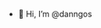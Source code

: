 - 👋 Hi, I’m @danngos
<!--- - 👀 I’m interested in ...
- 🌱 I’m currently learning ...
- 💞️ I’m looking to collaborate on ...
- 📫 How to reach me ... --->

<!---
danngos/danngos is a ✨ special ✨ repository because its `README.md` (this file) appears on your GitHub profile.
You can click the Preview link to take a look at your changes.
--->
